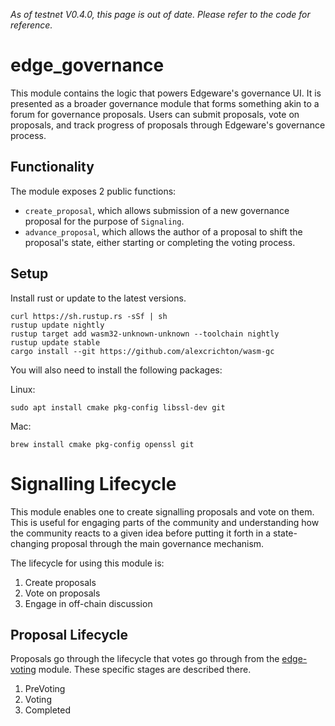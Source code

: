 _As of testnet V0.4.0, this page is out of date. Please refer to the code for reference._

# edge_governance
This module contains the logic that powers Edgeware's governance UI. It is presented as a broader governance module that forms something akin to a forum for governance proposals. Users can submit proposals, vote on proposals, and track progress of proposals through Edgeware's governance process.

## Functionality

The module exposes 2 public functions:
* `create_proposal`, which allows submission of a new governance proposal for the purpose of `Signaling`.
* `advance_proposal`, which allows the author of a proposal to shift the proposal's state, either starting or completing the voting process.

## Setup

Install rust or update to the latest versions.
```
curl https://sh.rustup.rs -sSf | sh
rustup update nightly
rustup target add wasm32-unknown-unknown --toolchain nightly
rustup update stable
cargo install --git https://github.com/alexcrichton/wasm-gc
```

You will also need to install the following packages:

Linux:
```
sudo apt install cmake pkg-config libssl-dev git
```

Mac:
```
brew install cmake pkg-config openssl git
```

# Signalling Lifecycle
This module enables one to create signalling proposals and vote on them. This is useful for engaging parts of the community and understanding how the community reacts to a given idea before putting it forth in a state-changing proposal through the main governance mechanism.

The lifecycle for using this module is:
1. Create proposals
2. Vote on proposals
3. Engage in off-chain discussion


## Proposal Lifecycle
Proposals go through the lifecycle that votes go through from the [edge-voting](modules/edge-voting) module. These specific stages are described there.
1. PreVoting
2. Voting
3. Completed
